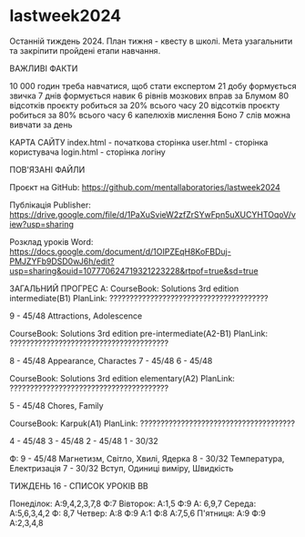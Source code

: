 # lastweek2024
Останній тиждень 2024. План тижня - квесту в школі. 
Мета узагальнити та закріпити пройдені етапи навчання.


ВАЖЛИВІ ФАКТИ

10 000 годин треба навчатися, щоб стати експертом
21 добу формується звичка
7 днів формується навик
6 рівнів мозкових вправ за Блумом
80 відсотків проєкту робиться за 20% всього часу
20 відсотків проєкту робиться за 80% всього часу
6 капелюхів мислення Боно
7 слів можна вивчати за день



КАРТА САЙТУ
index.html - початкова сторінка
user.html - сторінка користувача
login.html - сторінка логіну


ПОВ'ЯЗАНІ ФАЙЛИ

Проєкт на GitHub:
https://github.com/mentallaboratories/lastweek2024

Публікація Publisher:
https://drive.google.com/file/d/1PaXuSvieW2zfZrSYwFpn5uXUCYHTOqoV/view?usp=sharing

Розклад уроків Word:
https://docs.google.com/document/d/1OIPZEqH8KoFBDuj-PMJZYFb9DSD0wJ6h/edit?usp=sharing&ouid=107770624719321223228&rtpof=true&sd=true



ЗАГАЛЬНИЙ ПРОГРЕС
А:
CourseBook: Solutions 3rd edition intermediate(B1) PlanLink:
???????????????????????????????????????

9 - 45/48 Attractions, Adolescence

CourseBook: Solutions 3rd edition pre-intermediate(A2-B1) PlanLink:
???????????????????????????????????????

8 - 45/48 Appearance, Charactes
7 - 45/48 
6 - 45/48

CourseBook: Solutions 3rd edition elementary(A2) PlanLink:
???????????????????????????????????????

5 - 45/48 Chores, Family

CourseBook: Karpuk(A1) PlanLink:
??????????????????????????????????????

4 - 45/48 
3 - 45/48
2 - 45/48
1 - 30/32

Ф:
9 - 45/48 Магнетизм, Світло, Хвилі, Ядерка
8 - 30/32 Температура, Електризація
7 - 30/32 Вступ, Одиниці виміру, Швидкість


ТИЖДЕНЬ 16 - СПИСОК УРОКІВ ВВ

Понеділок:
А:9,4,2,3,7,8 Ф:7
Вівторок:
А:1,5 Ф:9 А: 6,9,7
Середа:
А:5,6,3,4,2 Ф: 8,7
Четвер:
А:8 Ф:9 А:1 Ф:8 А:7,5,6
П'ятниця:
А:9 Ф:9 А:2,3,4,8

